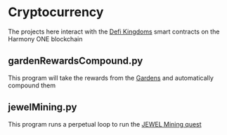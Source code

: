 # Cryptocurrency

The projects here interact with the [Defi Kingdoms](https://game.defikingdoms.com/) smart contracts on the Harmony ONE blockchain

## gardenRewardsCompound.py
This program will take the rewards from the [Gardens](https://game.defikingdoms.com/gardens) and automatically compound them

## jewelMining.py
This program runs a perpetual loop to run the [JEWEL Mining quest](https://game.defikingdoms.com/professions)
